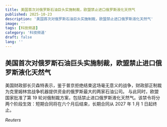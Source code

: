 ```yaml
---
title: 美国首次对俄罗斯石油巨头实施制裁，欧盟禁止进口俄罗斯液化天然气
published: 2025-10-23
description: '美国首次对俄罗斯石油巨头实施制裁，欧盟禁止进口俄罗斯液化天然气'
image: ''
tags: [科技频道]
category: '科技频道'
draft: false
lang: ''
---
```


## 美国首次对俄罗斯石油巨头实施制裁，欧盟禁止进口俄罗斯液化天然气

美国财政部长贝森特表示，鉴于普京拒绝结束这场毫无意义的战争，财政部正制裁为克里姆林宫战争机器提供资金的俄罗斯最大的两家石油公司。
与此同时，欧盟国家批准了第 19 轮对俄制裁方案，包括禁止进口俄罗斯液化天然气。该禁令将分两个阶段生效：短期合同将在六个月后结束，长期合同从 2027 年 1 月 1 日起终止。

*Reuters*
